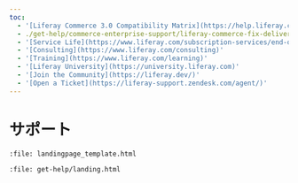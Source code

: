 ```yaml
---
toc:
  - '[Liferay Commerce 3.0 Compatibility Matrix](https://help.liferay.com/hc/en-us/articles/360049238151)'
  - ./get-help/commerce-enterprise-support/liferay-commerce-fix-delivery-method.md
  - '[Service Life](https://www.liferay.com/subscription-services/end-of-life/commerce/)'
  - '[Consulting](https://www.liferay.com/consulting)'
  - '[Training](https://www.liferay.com/learning)'
  - '[Liferay University](https://university.liferay.com)'
  - '[Join the Community](https://liferay.dev/)'
  - '[Open a Ticket](https://liferay-support.zendesk.com/agent/)'
---
```

# サポート

```{raw} html
:file: landingpage_template.html
```

```{raw} html
:file: get-help/landing.html
```
